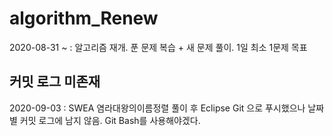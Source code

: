 # algorithm_Renew
2020-08-31 ~ : 알고리즘 재개. 푼 문제 복습 + 새 문제 풀이. 1일 최소 1문제 목표

## 커밋 로그 미존재
2020-09-03 : SWEA 염라대왕의이름정렬 풀이 후 Eclipse Git 으로 푸시했으나 날짜별 커밋 로그에 남지 않음. Git Bash를 사용해야겠다.
